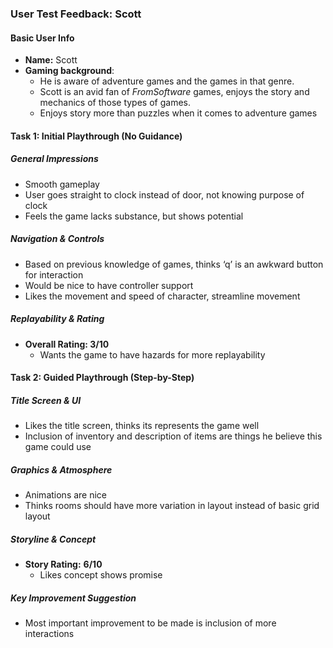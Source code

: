 ### User Test Feedback: Scott

#### Basic User Info
- **Name:** Scott
- **Gaming background**:
  - He is aware of adventure games and the games in that genre.
  - Scott is an avid fan of *FromSoftware* games, enjoys the story and mechanics of those types of games.
  - Enjoys story more than puzzles when it comes to adventure games
#### Task 1: Initial Playthrough (No Guidance)

##### General Impressions
  - Smooth gameplay
  - User goes straight to clock instead of door, not knowing purpose of clock
  - Feels the game lacks substance, but shows potential

##### Navigation & Controls
  - Based on previous knowledge of games, thinks ‘q’ is an awkward button for interaction
  - Would be nice to have controller support
  - Likes the movement and speed of character, streamline movement
##### Replayability & Rating
  - **Overall Rating: 3/10**
    - Wants the game to have hazards for more replayability
#### Task 2: Guided Playthrough (Step-by-Step)

##### Title Screen & UI
  - Likes the title screen, thinks its represents the game well
  - Inclusion of inventory and description of items are things he believe this game could use
##### Graphics & Atmosphere
  - Animations are nice
  - Thinks rooms should have more variation in layout instead of basic grid layout

##### Storyline & Concept
- **Story Rating:** **6/10**  
  - Likes concept shows promise

##### Key Improvement Suggestion
  - Most important improvement to be made is inclusion of more interactions

